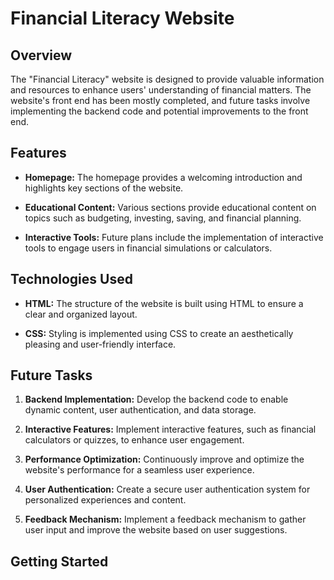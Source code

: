 # Financial Literacy Website

## Overview

The "Financial Literacy" website is designed to provide valuable information and resources to enhance users' understanding of financial matters. The website's front end has been mostly completed, and future tasks involve implementing the backend code and potential improvements to the front end.

## Features

- **Homepage:** The homepage provides a welcoming introduction and highlights key sections of the website.

- **Educational Content:** Various sections provide educational content on topics such as budgeting, investing, saving, and financial planning.

- **Interactive Tools:** Future plans include the implementation of interactive tools to engage users in financial simulations or calculators.

## Technologies Used

- **HTML:** The structure of the website is built using HTML to ensure a clear and organized layout.

- **CSS:** Styling is implemented using CSS to create an aesthetically pleasing and user-friendly interface.

## Future Tasks

1. **Backend Implementation:** Develop the backend code to enable dynamic content, user authentication, and data storage.

2. **Interactive Features:** Implement interactive features, such as financial calculators or quizzes, to enhance user engagement.

3. **Performance Optimization:** Continuously improve and optimize the website's performance for a seamless user experience.

4. **User Authentication:** Create a secure user authentication system for personalized experiences and content.

5. **Feedback Mechanism:** Implement a feedback mechanism to gather user input and improve the website based on user suggestions.

## Getting Started



